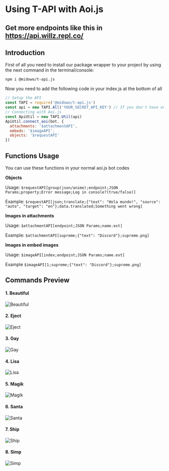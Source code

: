 # Using T-API with Aoi.js
Get more endpoints like this in https://api.willz.repl.co/
----
## Introduction
First of all you need to install our package wrapper to your project by using the next command in the terminal/console:

```
npm i @midowo/t-api.js
```

Now you need to add the following code in your index.js at the bottom of all
```js
// Setup the API
const TAPI = require('@midowo/t-api.js')
const api = new TAPI.All('YOUR_SECRET_API_KEY') // If you don't have one join our Support Server and ask for one!
// Connecting with Aoi.js
const ApiUtil = new TAPI.Util(api)
ApiUtil.connect_aoi(bot, {
  attachments: '$attachmentAPI',
  embeds: '$imageAPI',
  objects: '$requestAPI'
})
```

## Functions Usage
You can use these functions in your normal aoi.js bot codes

**Objects**

Usage: `$requestAPI[group(json/anime);endpoint;JSON Params;property;Error message;Log in console?(true/false)]`

Example: `$requestAPI[json;translate;{"text": "Hola mundo!", "source": "auto", "target": "en"};data.translated;Something went wrong]`

**Images in attachments**

Usage: `$attachmentAPI[endpoint;JSON Params;name.ext]`

Example: `$attachmentAPI[supreme;{"text": "Discord"};supreme.png]`

**Images in embed images**

Usage: `$imageAPI[index;endpoint;JSON Params;name.ext]`

Example `$imageAPI[1;supreme;{"text": "Discord"};supreme.png]`

## Commands Preview

#### 1. Beautiful
![Beautiful](https://cdn.discordapp.com/attachments/895825126308847616/949838013918224414/canvas.png)
#### 2. Eject
![Eject](https://cdn.discordapp.com/attachments/895825126308847616/949838154079272990/ejected.gif)
#### 3. Gay
![Gay](https://cdn.discordapp.com/attachments/895825126308847616/949838231099293726/canvas.png)
#### 4. Lisa
![Lisa](https://cdn.discordapp.com/attachments/895825126308847616/949838998577229904/canvas.png)
#### 5. Magik
![Magik](https://cdn.discordapp.com/attachments/895825126308847616/949841964885495868/file.png)
#### 6. Santa
![Santa](https://cdn.discordapp.com/attachments/895825126308847616/949842152488308747/canvas.png)
#### 7. Ship
![Ship](https://cdn.discordapp.com/attachments/895825126308847616/949842248219123802/ship.png)
#### 8. Simp
![Simp](https://cdn.discordapp.com/attachments/895825126308847616/949842321359384596/canvas.png)
